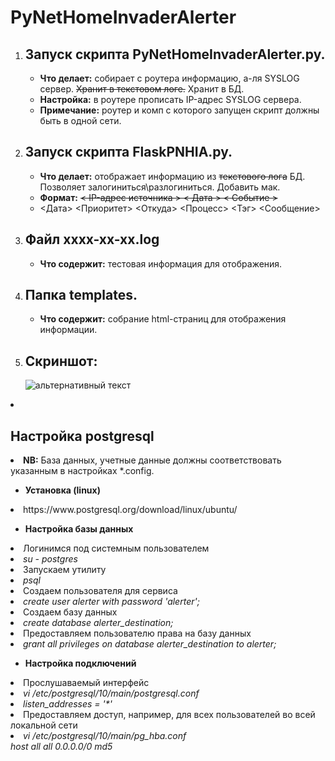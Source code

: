 # PyNetHomeInvaderAlerter
<ol>
<li><h2>Запуск скрипта PyNetHomeInvaderAlerter.py.</h2></li>
<ul>
<li><b>Что делает:</b> собирает с роутера информацию, а-ля SYSLOG сервер. <del>Хранит в текстовом логе.</del> Хранит в БД.</li>
<li><b>Настройка:</b> в роутере прописать IP-адрес SYSLOG сервера.</li>
<li><b>Примечание:</b> роутер и комп с которого запущен скрипт должны быть в одной сети.</li>
</ul>
  
<li><h2>Запуск скрипта FlaskPNHIA.py.</h2></li>
<ul>
<li><b>Что делает:</b> отображает информацию из <s>текстового лога</s> БД. Позволяет залогиниться\разлогиниться. Добавить мак.</li>
<li><b>Формат:</b> <s>< IP-адрес источника > < Дата > < Событие ></s></li>
<li> <Дата> <Приоритет> <Откуда> <IP> <Процесс> <Тэг> <Сообщение> </li> 
</ul>

<li><h2>Файл xxxx-xx-xx.log </h2></li>
<ul>
<li><b>Что содержит:</b> тестовая информация для отображения.</li>
</ul>

<li><h2>Папка templates.</h2></li>
<ul>
<li><b>Что содержит:</b> собрание html-страниц для отображения информации.</li>
</ul>

<li><h2>Скриншот:</h2></li>
<img src="https://github.com/dim5x/PyNetHomeInvaderAlerter/raw/master/Screenshot.PNG" alt="альтернативный текст">  
</ol>

<li><h2>Настройка postgresql</h2></li>
<li><b>NB:</b> База данных, учетные данные должны соответствовать указанным в настройках *.config.</li>
<ul>
<li><b>Установка (linux)</b></li>
</ul>
<li>https://www.postgresql.org/download/linux/ubuntu/</li>
<ul>
<li><b>Настройка базы данных</b></li>
</ul>
<li>Логинимся под системным пользователем</li>
<li><i>su - postgres</i></li>
<li>Запускаем утилиту</li>
<li><i>psql</i></li>
<li>Создаем пользователя для сервиса</li>
<li><i>create user alerter with password 'alerter';</i></li>
<li>Создаем базу данных</li>
<li><i>create database alerter_destination;</i></li>
<li>Предоставляем пользователю права на базу данных</li>
<li><i>grant all privileges on database alerter_destination to alerter;</i></li>
<ul>
<li><b>Настройка подключений</b></li>
</ul>
<li>Прослушаваемый интерфейс</li>
<li><i>vi /etc/postgresql/10/main/postgresql.conf</i></li>
<li><i>listen_addresses = '*'</i></li>
<li>Предоставляем доступ, например, для всех пользователей во всей локальной сети</li>
<li><i>vi /etc/postgresql/10/main/pg_hba.conf</i></li>
<i>host	all	all	0.0.0.0/0	md5</i>
